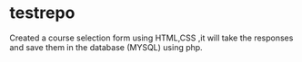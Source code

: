 # testrepo
Created a course selection form using HTML,CSS ,it will take the responses and save them in the database (MYSQL) using php.
